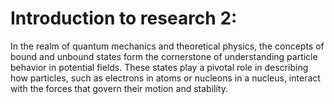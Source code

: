 # Introduction to research 2:
In the realm of quantum mechanics and theoretical physics, the concepts of bound and unbound states form the cornerstone of understanding particle behavior in potential fields. These states play a pivotal role in describing how particles, such as electrons in atoms or nucleons in a nucleus, interact with the forces that govern their motion and stability.
